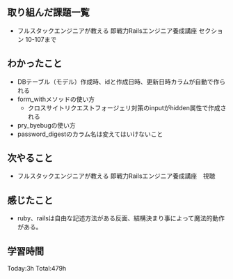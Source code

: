 ## 取り組んだ課題一覧
- フルスタックエンジニアが教える 即戦力Railsエンジニア養成講座 セクション 10-107まで
  
## わかったこと
- DBテーブル（モデル）作成時、idと作成日時、更新日時カラムが自動で作られる
- form_withメソッドの使い方
  - クロスサイトリクエストフォージェリ対策のinputがhidden属性で作成される
- pry_byebugの使い方
- password_digestのカラム名は変えてはいけないこと

## 次やること
- フルスタックエンジニアが教える 即戦力Railsエンジニア養成講座　視聴

## 感じたこと
- ruby、railsは自由な記述方法がある反面、結構決まり事によって魔法的動作がある。

## 学習時間
Today:3h
Total:479h
